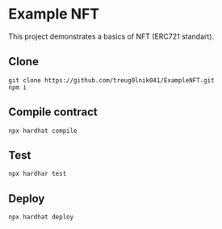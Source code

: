 # Example NFT

This project demonstrates a basics of NFT (ERC721 standart).

## Clone
```shell
git clone https://github.com/treug0lnik041/ExampleNFT.git
npm i
```

## Compile contract

```shell
npx hardhat compile
```

## Test

```shell
npx hardhar test
```

## Deploy

```shell
npx hardhat deploy
```
